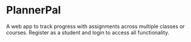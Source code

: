 # PlannerPal

A web app to track progress with assignments across multiple classes or courses. Register as a student and login to access all functionality.
